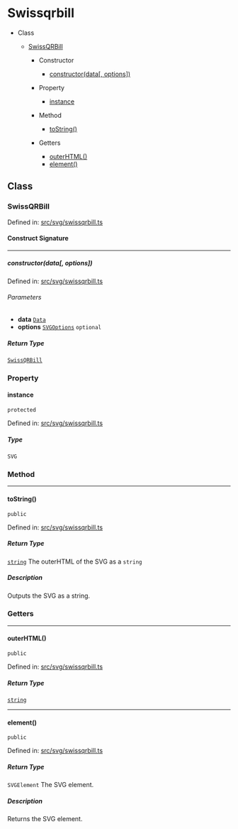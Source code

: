   
# Swissqrbill
  
- Class
  
  - [SwissQRBill](#swissqrbill-1)
  
    - Constructor
  
      - [constructor(data\[, options\])](#constructordata-options)
  
    - Property
  
      - [instance](#instance)
  
    - Method
  
      - [toString()](#tostring)
  
    - Getters
  
      - [outerHTML()](#outerhtml)
      - [element()](#element)
  
## Class
  
### SwissQRBill
  
Defined in: [src/svg/swissqrbill.ts](../../src/svg/swissqrbill.ts#L13C0)  
  
#### Construct Signature
  
---
  
##### constructor(data\[, options\])
  
Defined in: [src/svg/swissqrbill.ts](../../src/svg/swissqrbill.ts#L20C2)  
  
###### Parameters
  
- **data** [`Data`](./types.md#data)  
- **options** [`SVGOptions`](./types.md#svgoptions) `optional`  
  
##### Return Type
  
[`SwissQRBill`](#swissqrbill-1)  
  
### Property
  
#### instance
  
`protected`  
  
Defined in: [src/svg/swissqrbill.ts](../../src/svg/swissqrbill.ts#L15C2)  
  
##### Type
  
`SVG`  
  
### Method
  
---
  
#### toString()
  
`public`  
  
Defined in: [src/svg/swissqrbill.ts](../../src/svg/swissqrbill.ts#L56C2)  
  
##### Return Type
  
[`string`](https://developer.mozilla.org/en-US/docs/Web/JavaScript/Reference/Global_Objects/String) The outerHTML of the SVG as a `string`  
  
##### Description
  
Outputs the SVG as a string.  
  
### Getters
  
---
  
#### outerHTML()
  
`public`  
  
Defined in: [src/svg/swissqrbill.ts](../../src/svg/swissqrbill.ts#L47C2)  
  
##### Return Type
  
[`string`](https://developer.mozilla.org/en-US/docs/Web/JavaScript/Reference/Global_Objects/String)  
  
---
  
#### element()
  
`public`  
  
Defined in: [src/svg/swissqrbill.ts](../../src/svg/swissqrbill.ts#L66C2)  
  
##### Return Type
  
`SVGElement` The SVG element.  
  
##### Description
  
Returns the SVG element.  
